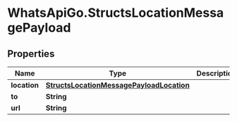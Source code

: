# WhatsApiGo.StructsLocationMessagePayload

## Properties

Name | Type | Description | Notes
------------ | ------------- | ------------- | -------------
**location** | [**StructsLocationMessagePayloadLocation**](StructsLocationMessagePayloadLocation.md) |  | 
**to** | **String** |  | 
**url** | **String** |  | [optional] 



